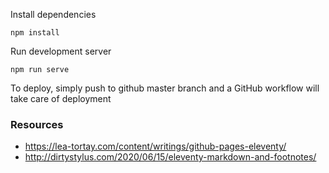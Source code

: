 
Install dependencies
```
npm install
```

Run development server
```
npm run serve
```

To deploy, simply push to github master branch and a GitHub workflow will take care of deployment

### Resources
* https://lea-tortay.com/content/writings/github-pages-eleventy/
* http://dirtystylus.com/2020/06/15/eleventy-markdown-and-footnotes/